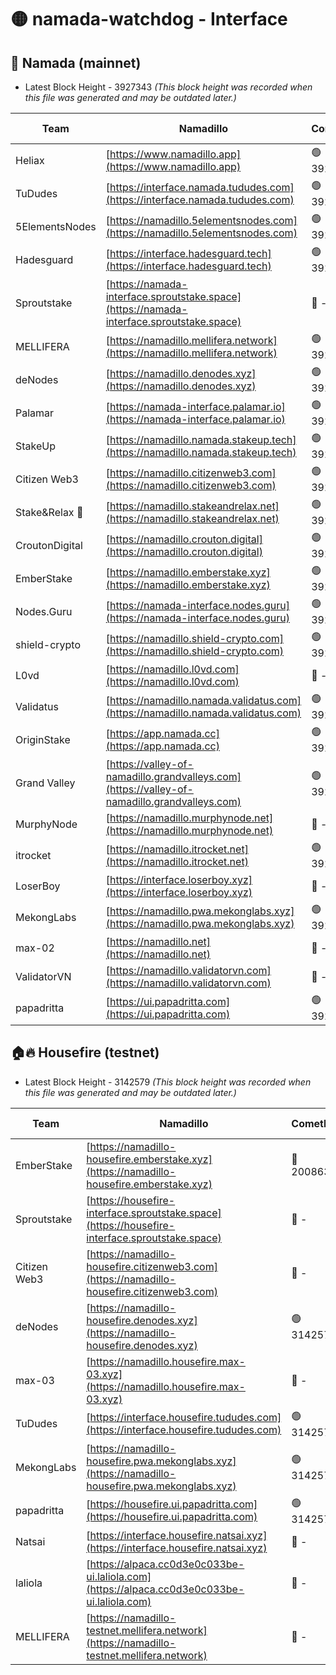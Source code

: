 # 🟡 namada-watchdog - Interface

## 🚀 Namada (mainnet)
- Latest Block Height - 3927343 *(This block height was recorded when this file was generated and may be outdated later.)*

| Team | Namadillo | CometBFT | Indexer | MASP Indexer |
|-|-|-|-|-|
| Heliax | [https://www.namadillo.app](https://www.namadillo.app) | 🟢 3927319 | 🟢 3927318 | 🟡 3927094 |
| TuDudes | [https://interface.namada.tududes.com](https://interface.namada.tududes.com) | 🟢 3927319 | 🟢 3927318 | 🟡 3927094 |
| 5ElementsNodes | [https://namadillo.5elementsnodes.com](https://namadillo.5elementsnodes.com) | 🟢 3927319 | 🟢 3927319 | 🟡 3927094 |
| Hadesguard | [https://interface.hadesguard.tech](https://interface.hadesguard.tech) | 🟢 3927320 | 🟢 3927319 | 🟡 3927094 |
| Sproutstake | [https://namada-interface.sproutstake.space](https://namada-interface.sproutstake.space) | 🔴 - | 🔴 3738134 | 🔴 - |
| MELLIFERA | [https://namadillo.mellifera.network](https://namadillo.mellifera.network) | 🟢 3927323 | 🟢 3927322 | 🔴 3765769 |
| deNodes | [https://namadillo.denodes.xyz](https://namadillo.denodes.xyz) | 🟢 3927323 | 🟢 3927323 | 🟡 3927094 |
| Palamar | [https://namada-interface.palamar.io](https://namada-interface.palamar.io) | 🟢 3927324 | 🟢 3927323 | 🟡 3927094 |
| StakeUp | [https://namadillo.namada.stakeup.tech](https://namadillo.namada.stakeup.tech) | 🟢 3927324 | 🟢 3927324 | 🟡 3927094 |
| Citizen Web3 | [https://namadillo.citizenweb3.com](https://namadillo.citizenweb3.com) | 🟢 3927325 | 🟢 3927324 | 🔴 3765769 |
| Stake&Relax 🦥 | [https://namadillo.stakeandrelax.net](https://namadillo.stakeandrelax.net) | 🟢 3927325 | 🟢 3927325 | 🔴 3765769 |
| CroutonDigital | [https://namadillo.crouton.digital](https://namadillo.crouton.digital) | 🟢 3927326 | 🟢 3927326 | 🟡 3927094 |
| EmberStake | [https://namadillo.emberstake.xyz](https://namadillo.emberstake.xyz) | 🟢 3927326 | 🟢 3927326 | 🟡 3927094 |
| Nodes.Guru | [https://namada-interface.nodes.guru](https://namada-interface.nodes.guru) | 🟢 3927327 | 🟢 3927326 | 🟡 3927094 |
| shield-crypto | [https://namadillo.shield-crypto.com](https://namadillo.shield-crypto.com) | 🟢 3927327 | 🟢 3927327 | 🟡 3927094 |
| L0vd | [https://namadillo.l0vd.com](https://namadillo.l0vd.com) | 🔴 - | 🔴 - | 🔴 - |
| Validatus | [https://namadillo.namada.validatus.com](https://namadillo.namada.validatus.com) | 🟢 3927330 | 🟢 3927330 | 🔴 3819812 |
| OriginStake | [https://app.namada.cc](https://app.namada.cc) | 🟢 3927330 | 🟢 3927330 | 🟡 3927094 |
| Grand Valley | [https://valley-of-namadillo.grandvalleys.com](https://valley-of-namadillo.grandvalleys.com) | 🟢 3927331 | 🟢 3927330 | 🟡 3927094 |
| MurphyNode | [https://namadillo.murphynode.net](https://namadillo.murphynode.net) | 🔴 - | 🔴 - | 🔴 - |
| itrocket | [https://namadillo.itrocket.net](https://namadillo.itrocket.net) | 🟢 3927333 | 🟢 3927333 | 🟡 3927094 |
| LoserBoy | [https://interface.loserboy.xyz](https://interface.loserboy.xyz) | 🔴 - | 🔴 - | 🔴 - |
| MekongLabs | [https://namadillo.pwa.mekonglabs.xyz](https://namadillo.pwa.mekonglabs.xyz) | 🟢 3927339 | 🟢 3927339 | 🟡 3927094 |
| max-02 | [https://namadillo.net](https://namadillo.net) | 🔴 - | 🔴 - | 🔴 - |
| ValidatorVN | [https://namadillo.validatorvn.com](https://namadillo.validatorvn.com) | 🔴 - | 🔴 - | 🔴 - |
| papadritta | [https://ui.papadritta.com](https://ui.papadritta.com) | 🟢 3927343 | 🟢 3927343 | 🟢 3927343 |

## 🏠🔥 Housefire (testnet)
- Latest Block Height - 3142579 *(This block height was recorded when this file was generated and may be outdated later.)*

| Team | Namadillo | CometBFT | Indexer | MASP Indexer |
|-|-|-|-|-|
| EmberStake | [https://namadillo-housefire.emberstake.xyz](https://namadillo-housefire.emberstake.xyz) | 🔴 2008636 | 🔴 - | 🔴 - |
| Sproutstake | [https://housefire-interface.sproutstake.space](https://housefire-interface.sproutstake.space) | 🔴 - | 🔴 - | 🔴 - |
| Citizen Web3 | [https://namadillo-housefire.citizenweb3.com](https://namadillo-housefire.citizenweb3.com) | 🔴 - | 🔴 - | 🔴 - |
| deNodes | [https://namadillo-housefire.denodes.xyz](https://namadillo-housefire.denodes.xyz) | 🟢 3142571 | 🟢 3142570 | 🔴 3065388 |
| max-03 | [https://namadillo.housefire.max-03.xyz](https://namadillo.housefire.max-03.xyz) | 🔴 - | 🔴 - | 🔴 - |
| TuDudes | [https://interface.housefire.tududes.com](https://interface.housefire.tududes.com) | 🟢 3142579 | 🟢 3142579 | 🟢 3142579 |
| MekongLabs | [https://namadillo-housefire.pwa.mekonglabs.xyz](https://namadillo-housefire.pwa.mekonglabs.xyz) | 🟢 3142579 | 🟢 3142579 | 🔴 3065388 |
| papadritta | [https://housefire.ui.papadritta.com](https://housefire.ui.papadritta.com) | 🟢 3142579 | 🟢 3142579 | 🟢 3142579 |
| Natsai | [https://interface.housefire.natsai.xyz](https://interface.housefire.natsai.xyz) | 🔴 - | 🔴 - | 🔴 - |
| laliola | [https://alpaca.cc0d3e0c033be-ui.laliola.com](https://alpaca.cc0d3e0c033be-ui.laliola.com) | 🔴 - | 🔴 - | 🔴 - |
| MELLIFERA | [https://namadillo-testnet.mellifera.network](https://namadillo-testnet.mellifera.network) | 🔴 - | 🔴 2778001 | 🔴 2607259 |

